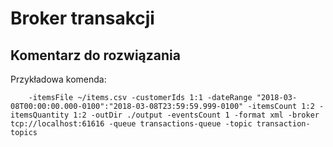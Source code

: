 # Broker transakcji

## Komentarz do rozwiązania

Przykładowa komenda:

        -itemsFile ~/items.csv -customerIds 1:1 -dateRange "2018-03-08T00:00:00.000-0100":"2018-03-08T23:59:59.999-0100" -itemsCount 1:2 -itemsQuantity 1:2 -outDir ./output -eventsCount 1 -format xml -broker tcp://localhost:61616 -queue transactions-queue -topic transaction-topics


